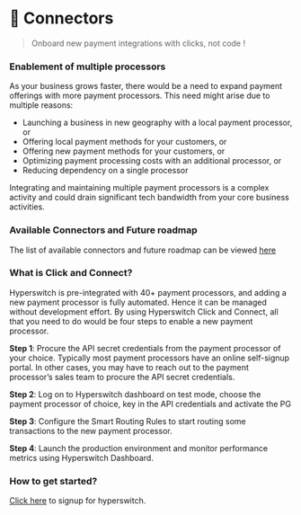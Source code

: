 # 🔌 Connectors

> Onboard new payment integrations with clicks, not code !

### Enablement of multiple processors

As your business grows faster, there would be a need to expand payment offerings with more payment processors. This need might arise due to multiple reasons:

* Launching a business in new geography with a local payment processor, or
* Offering local payment methods for your customers, or
* Offering new payment methods for your customers, or
* Optimizing payment processing costs with an additional processor, or
* Reducing dependency on a single processor

Integrating and maintaining multiple payment processors is a complex activity and could drain significant tech bandwidth from your core business activities.

### Available Connectors and Future roadmap <a href="#available-connectors-and-future-roadmap" id="available-connectors-and-future-roadmap"></a>

The list of available connectors and future roadmap can be viewed [here](https://docs.google.com/spreadsheets/u/1/d/e/2PACX-1vQWHLza9m5iO4Ol-tEBx22\_Nnq8Mb3ISCWI53nrinIGLK8eHYmHGnvXFXUXEut8AFyGyI9DipsYaBLG/pubhtml?gid=0\&single=true)

### What is Click and Connect?

Hyperswitch is pre-integrated with 40+ payment processors, and adding a new payment processor is fully automated. Hence it can be managed without development effort. By using Hyperswitch Click and Connect, all that you need to do would be four steps to enable a new payment processor.

**Step 1**: Procure the API secret credentials from the payment processor of your choice. Typically most payment processors have an online self-signup portal. In other cases, you may have to reach out to the payment processor’s sales team to procure the API secret credentials.

**Step 2**: Log on to Hyperswitch dashboard on test mode, choose the payment processor of choice, key in the API credentials and activate the PG

**Step 3**: Configure the Smart Routing Rules to start routing some transactions to the new payment processor.

**Step 4**: Launch the production environment and monitor performance metrics using Hyperswitch Dashboard.

### How to get started?

[Click here](https://hyperswitch.io/contact-sales) to signup for hyperswitch.
